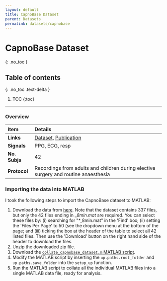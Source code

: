 ```yaml
---
layout: default
title: CapnoBase Dataset
parent: Datasets
permalink: datasets/capnobase
---
```


# CapnoBase Dataset
{: .no_toc }

## Table of contents
{: .no_toc .text-delta }

1. TOC
{:toc}

---

### Overview

 Item | Details 
 :--- | :--- 
 **Links** | [Dataset](https://doi.org/10.5683/SP2/NLB8IT), [Publication](https://doi.org/10.1109/TBME.2013.2246160) 
 **Signals** | PPG, ECG, resp
 **No. Subjs** | 42 
 **Protocol** | Recordings from adults and children during elective surgery and routine anaesthesia  

### Importing the data into MATLAB

I took the following steps to import the CapnoBase dataset to MATLAB:

1. Download the data from [here](https://doi.org/10.5683/SP2/NLB8IT). Note that the dataset contains 337 files, but only the 42 files ending in __8min.mat_ are required. You can select these files by: (i) searching for "*_8min.mat" in the 'Find' box; (ii) setting the 'Files Per Page' to 50 (see the dropdown menu at the bottom of the page; and (iii) ticking the box at the header of the table to select all 42 listed files. Then use the 'Download' button on the right hand side of the header to download the files.
2. Unzip the downloaded zip file.
3. Download the [`collate_capnobase_dataset.m` MATLAB script](https://raw.githubusercontent.com/peterhcharlton/info/master/collating_datasets/collate_capnobase_dataset.m).
4. Modify the MATLAB script by inserting the `up.paths.root_folder` and `up.paths.save_folder` into the `setup_up` function.
5. Run the MATLAB script to collate all the individual MATLAB files into a single MATLAB data file, ready for analysis.

